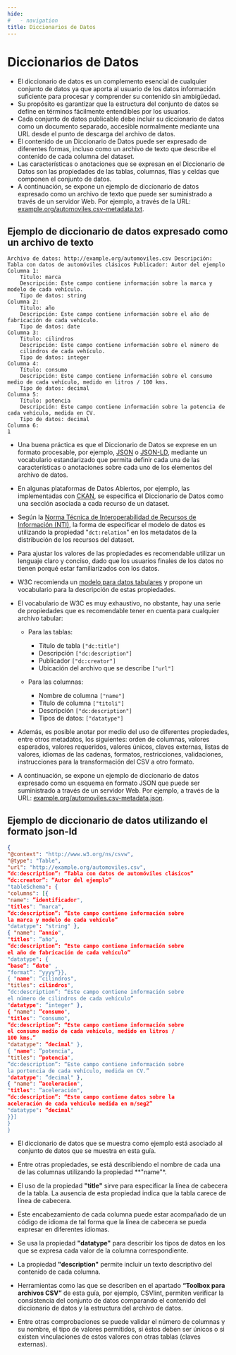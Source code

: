```yaml
---
hide:
#   - navigation
title: Diccionarios de Datos
---
```


# Diccionarios de Datos

- El diccionario de datos es un complemento esencial de cualquier conjunto de datos ya que aporta al usuario de los datos información suficiente para procesar y comprender su contenido sin ambigüedad.
- Su propósito es garantizar que la estructura del conjunto de datos se define en términos fácilmente entendibles por los usuarios.
- Cada conjunto de datos publicable debe incluir su diccionario de datos como un documento separado, accesible normalmente mediante una URL desde el punto de descarga del archivo de datos.
- El contenido de un Diccionario de Datos puede ser expresado de diferentes formas, incluso como un archivo de texto que describe el contenido de cada columna del dataset.
- Las características o anotaciones que se expresan en el Diccionario de Datos son las propiedades de las tablas, columnas, filas y celdas que componen el conjunto de datos.
- A continuación, se expone un ejemplo de diccionario de datos expresado como un archivo de texto que puede ser suministrado a través de un servidor Web. Por ejemplo, a través de la URL: [example.org/automoviles.csv-metadata.txt](http://example.org/automoviles.csv-metadata.txt).

## Ejemplo de diccionario de datos expresado como un archivo de texto

```
Archivo de datos: http://example.org/automoviles.csv Descripción: Tabla con datos de automóviles clásicos Publicador: Autor del ejemplo
Columna 1:
	Titulo: marca
	Descripción: Este campo contiene información sobre la marca y modelo de cada vehículo.
	Tipo de datos: string
Columna 2:
	Titulo: año
	Descripción: Este campo contiene información sobre el año de fabricación de cada vehículo.
	Tipo de datos: date 
Columna 3:
	Titulo: cilindros
	Descripción: Este campo contiene información sobre el número de
	cilindros de cada vehículo.
	Tipo de datos: integer 
Columna 4:
	Título: consumo
	Descripción: Este campo contiene información sobre el consumo medio de cada vehículo, medido en litros / 100 kms.
	Tipo de datos: decimal 
Columna 5:
	Título: potencia
	Descripción: Este campo contiene información sobre la potencia de cada vehículo, medida en CV.
	Tipo de datos: decimal
Columna 6:
1
```

- Una buena práctica es que el Diccionario de Datos se exprese en un formato procesable, por ejemplo, [JSON](https://www.w3schools.com/js/js_json_intro.asp) o [JSON-LD](https://www.w3.org/TR/json-ld11/), mediante un vocabulario estandarizado que permita definir cada una de las características o anotaciones sobre cada uno de
los elementos del archivo de datos.
- En algunas plataformas de Datos Abiertos, por ejemplo, las implementadas con [CKAN](https://ckan.org/), se especifica el Diccionario de Datos como una sección asociada a cada recurso de un dataset.
- Según la [Norma Técnica de Interoperabilidad de Recursos de Información (NTI)](https://datos.gob.es/es/documentacion/norma-tecnica-de-interoperabilidad-de-reutilizacion-de-recursos-de-informacion), la forma de especificar el modelo de datos es utilizando la propiedad "`dct:relation`" en los metadatos de la distribución de los recursos del dataset.
- Para ajustar los valores de las propiedades es recomendable utilizar un lenguaje claro y conciso, dado que los usuarios finales de los datos no tienen porqué estar familiarizados con los datos.
- W3C recomienda un [modelo para datos tabulares](https://www.w3.org/TR/tabular-data-model/) y propone un vocabulario para la descripción de estas propiedades.
- El vocabulario de W3C es muy exhaustivo, no obstante, hay una serie de propiedades que es recomendable tener en cuenta para cualquier archivo tabular:

	- Para las tablas:
		- Título de tabla `["dc:title"]`
		- Descripción `["dc:description"]`
		- Publicador `["dc:creator"]`
		- Ubicación del archivo que se describe `["url"]`

	- Para las columnas:
		- Nombre de columna `["name"]`
		- Título de columna `["titoli"]`
		- Descripción `["dc:description"]`
		- Tipos de datos: `["datatype"]`

- Además, es posible anotar por medio del uso de diferentes propiedades, entre otros metadatos, los siguientes: orden de columnas, valores esperados, valores requeridos, valores únicos, claves externas, listas de valores, idiomas de las cadenas, formatos, restricciones, validaciones, instrucciones para la transformación del CSV a otro formato.
- A continuación, se expone un ejemplo de diccionario de datos expresado como un esquema en formato JSON que puede ser suministrado a través de un servidor Web. Por ejemplo, a través de la URL: [example.org/automoviles.csv-metadata.json](http://example.org/automoviles.csv-metadata.json).

## Ejemplo de diccionario de datos utilizando el formato json-ld

```json
{ 
"@context": "http://www.w3.org/ns/csvw", 
"@type": "Table", 
"url": "http://example.org/automoviles.csv", 
“dc:description”: “Tabla con datos de automóviles clásicos”
“dc:creator”: “Autor del ejemplo”
"tableSchema": { 
"columns": [{ 
"name": ”identificador", 
"titles": ”marca", 
”dc:description”: “Este campo contiene información sobre 
la marca y modelo de cada vehículo”
"datatype": "string" },
{ "name": ”annio", 
"titles": ”año", 
”dc:description”: “Este campo contiene información sobre 
el año de fabricación de cada vehículo”
"datatype": {
“base”: ”date" ,
“format”: “yyyy”}},
{ "name": ”cilindros", 
"titles": cilindros", 
”dc:description”: “Este campo contiene información sobre 
el número de cilindros de cada vehículo”
"datatype": ”integer" },
{ "name": ”consumo", 
"titles": ”consumo", 
”dc:description”: “Este campo contiene información sobre 
el consumo medio de cada vehículo, medido en litros / 
100 kms.”
"datatype": ”decimal" },
{ "name": ”potencia", 
"titles": ”potencia", 
”dc:description”: “Este campo contiene información sobre 
la portencia de cada vehículo, medida en CV.”
"datatype": ”decimal" },
{ "name": ”aceleracion", 
"titles": ”aceleración", 
”dc:description”: “Este campo contiene datos sobre la 
aceleración de cada vehículo medida en m/seg2”
"datatype": ”decimal" 
}}] 
}
}
```

- El diccionario de datos que se muestra como ejemplo está asociado al conjunto de datos que se muestra en esta guía.

- Entre  otras  propiedades,  se  está  describiendo  el  nombre  de  cada  una  de  las columnas utilizando la propiedad **"name"*.

- El uso de la propiedad **"title"** sirve para especificar la línea de cabecera de la tabla. La ausencia de esta propiedad indica que la tabla carece de línea de cabecera.

- Este encabezamiento de cada columna puede estar acompañado de un código de idioma de tal forma que la línea de cabecera se pueda expresar en diferentes idiomas.

- Se usa la propiedad **"datatype"** para describir los tipos de datos en los que se expresa cada valor de la columna correspondiente.

- La propiedad **"description"** permite incluir un texto descriptivo del contenido de cada columna.

- Herramientas como las que se describen en el apartado **“Toolbox para archivos CSV”** de esta guía, por ejemplo, CSVlint, permiten verificar la consistencia del conjunto de datos comparando el contenido del diccionario de datos y la estructura del archivo de datos.
- Entre otras comprobaciones se puede validar el número de columnas y su nombre, el tipo de valores permitidos, si éstos deben ser únicos o si existen vinculaciones de estos valores con otras tablas (claves externas).

